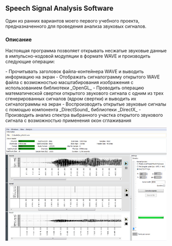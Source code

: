 <p style="text-align:center"><h2>Speech Signal Analysis Software</h2></p>
<p>Один из ранних вариантов моего первого учебного проекта, предназначенного для проведения анализа звуковых сигналов.</p>

<h3>Описание</h3>
<p>Настоящая программа позволяет открывать несжатые звуковые данные в импульсно-кодовой модуляции в формате WAVE и производить следующие операции:</p>
- Прочитывать заголовок файла-контейнера WAVE и выводить информацию на экран
- Отображать сигналограмму открытого WAVE файла с возможностью масштабирования изображения с использованием библиотеки _OpenGL_
- Проводить операцию математической свертки открытого звукового сигнала с одним из трех сгенерированных сигналов (ядром свертки) и выводить их сигналограммы на экран
- Воспроизводить открытые звуковые сигналы с помощью компонента _DirectSound_ библиотеки _DirectX_
- Производить анализ спектра выбранного участка открытого звукового сигнала с возможностью применения окон сглаживания


![Главное окно программы](https://github.com/Turquoise69/SSAS/blob/main/readme_assets/1.jpg)
